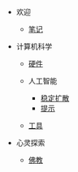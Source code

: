 - 欢迎
    - [笔记](/zh-cn/README.md)

- 计算机科学
    - [硬件](/zh-cn/hardware.md)

    - 人工智能

        - [稳定扩散](/zh-cn/stable-diffusion.md)
        - [提示](/zh-cn/prompts.md)

    - [工具](/zh-cn/tools.md)
    
- 心灵探索

    - [佛教](/zh-cn/buddhism.md)
